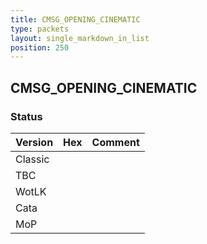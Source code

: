 ```yaml
---
title: CMSG_OPENING_CINEMATIC
type: packets
layout: single_markdown_in_list
position: 250
---
```


## CMSG_OPENING_CINEMATIC

### Status

Version | Hex | Comment
---------- | ---------- | ---------- 
Classic |  |  
TBC |  |  
WotLK |  |  
Cata |  |  
MoP |  |  
